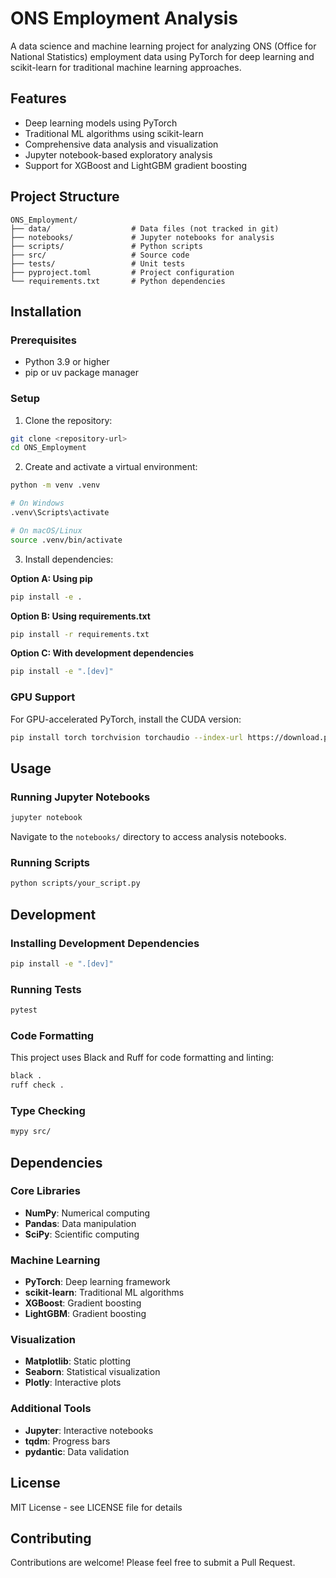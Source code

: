 # ONS Employment Analysis

A data science and machine learning project for analyzing ONS (Office for National Statistics) employment data using PyTorch for deep learning and scikit-learn for traditional machine learning approaches.

## Features

- Deep learning models using PyTorch
- Traditional ML algorithms using scikit-learn
- Comprehensive data analysis and visualization
- Jupyter notebook-based exploratory analysis
- Support for XGBoost and LightGBM gradient boosting

## Project Structure

```
ONS_Employment/
├── data/                  # Data files (not tracked in git)
├── notebooks/             # Jupyter notebooks for analysis
├── scripts/               # Python scripts
├── src/                   # Source code
├── tests/                 # Unit tests
├── pyproject.toml         # Project configuration
└── requirements.txt       # Python dependencies
```

## Installation

### Prerequisites

- Python 3.9 or higher
- pip or uv package manager

### Setup

1. Clone the repository:
```bash
git clone <repository-url>
cd ONS_Employment
```

2. Create and activate a virtual environment:
```bash
python -m venv .venv

# On Windows
.venv\Scripts\activate

# On macOS/Linux
source .venv/bin/activate
```

3. Install dependencies:

**Option A: Using pip**
```bash
pip install -e .
```

**Option B: Using requirements.txt**
```bash
pip install -r requirements.txt
```

**Option C: With development dependencies**
```bash
pip install -e ".[dev]"
```

### GPU Support

For GPU-accelerated PyTorch, install the CUDA version:
```bash
pip install torch torchvision torchaudio --index-url https://download.pytorch.org/whl/cu121
```

## Usage

### Running Jupyter Notebooks

```bash
jupyter notebook
```

Navigate to the `notebooks/` directory to access analysis notebooks.

### Running Scripts

```bash
python scripts/your_script.py
```

## Development

### Installing Development Dependencies

```bash
pip install -e ".[dev]"
```

### Running Tests

```bash
pytest
```

### Code Formatting

This project uses Black and Ruff for code formatting and linting:

```bash
black .
ruff check .
```

### Type Checking

```bash
mypy src/
```

## Dependencies

### Core Libraries
- **NumPy**: Numerical computing
- **Pandas**: Data manipulation
- **SciPy**: Scientific computing

### Machine Learning
- **PyTorch**: Deep learning framework
- **scikit-learn**: Traditional ML algorithms
- **XGBoost**: Gradient boosting
- **LightGBM**: Gradient boosting

### Visualization
- **Matplotlib**: Static plotting
- **Seaborn**: Statistical visualization
- **Plotly**: Interactive plots

### Additional Tools
- **Jupyter**: Interactive notebooks
- **tqdm**: Progress bars
- **pydantic**: Data validation

## License

MIT License - see LICENSE file for details

## Contributing

Contributions are welcome! Please feel free to submit a Pull Request.